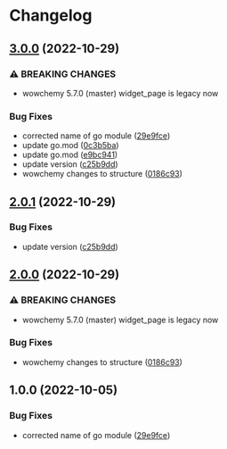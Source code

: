 # Changelog

## [3.0.0](https://github.com/ShoGinn/wowchemy-block-instagram-behold/compare/v2.0.1...v3.0.0) (2022-10-29)


### ⚠ BREAKING CHANGES

* wowchemy 5.7.0 (master) widget_page is legacy now

### Bug Fixes

* corrected name of go module ([29e9fce](https://github.com/ShoGinn/wowchemy-block-instagram-behold/commit/29e9fcefe6be533150cc37b6bb6da8c2fbe17434))
* update go.mod ([0c3b5ba](https://github.com/ShoGinn/wowchemy-block-instagram-behold/commit/0c3b5ba58dc8719d0621f5360f1e938f8d7b0fcc))
* update go.mod ([e9bc941](https://github.com/ShoGinn/wowchemy-block-instagram-behold/commit/e9bc9412c65a7147719099ba3b73c9e4f980042b))
* update version ([c25b9dd](https://github.com/ShoGinn/wowchemy-block-instagram-behold/commit/c25b9dd7d9b24f7c023653fdfc9e7f91e53c3cb1))
* wowchemy changes to structure ([0186c93](https://github.com/ShoGinn/wowchemy-block-instagram-behold/commit/0186c93428f9fc27f1ba783e724ef93741bf4e91))

## [2.0.1](https://github.com/ShoGinn/wowchemy-block-instagram-behold/compare/v2.0.0...v2.0.1) (2022-10-29)


### Bug Fixes

* update version ([c25b9dd](https://github.com/ShoGinn/wowchemy-block-instagram-behold/commit/c25b9dd7d9b24f7c023653fdfc9e7f91e53c3cb1))

## [2.0.0](https://github.com/ShoGinn/wowchemy-block-instagram-behold/compare/v1.0.0...v2.0.0) (2022-10-29)


### ⚠ BREAKING CHANGES

* wowchemy 5.7.0 (master) widget_page is legacy now

### Bug Fixes

* wowchemy changes to structure ([0186c93](https://github.com/ShoGinn/wowchemy-block-instagram-behold/commit/0186c93428f9fc27f1ba783e724ef93741bf4e91))

## 1.0.0 (2022-10-05)


### Bug Fixes

* corrected name of go module ([29e9fce](https://github.com/ShoGinn/wowchemy-block-instagram-behold/commit/29e9fcefe6be533150cc37b6bb6da8c2fbe17434))
